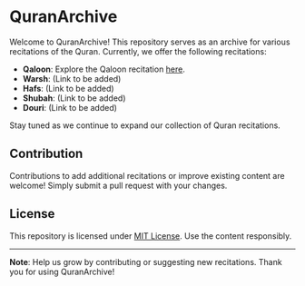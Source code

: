 # QuranArchive

Welcome to QuranArchive! This repository serves as an archive for various recitations of the Quran. Currently, we offer the following recitations:

- **Qaloon**: Explore the Qaloon recitation [here](https://github.com/Qiblah/Qaloon-Narration-Archive/tree/main).
- **Warsh**: (Link to be added)
- **Hafs**: (Link to be added)
- **Shubah**: (Link to be added)
- **Douri**: (Link to be added)

Stay tuned as we continue to expand our collection of Quran recitations.

## Contribution

Contributions to add additional recitations or improve existing content are welcome! Simply submit a pull request with your changes.

## License

This repository is licensed under [MIT License](LICENSE). Use the content responsibly.

---
**Note**: Help us grow by contributing or suggesting new recitations. Thank you for using QuranArchive!
